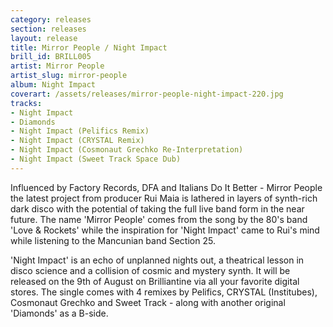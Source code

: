 ```yaml
---
category: releases
section: releases
layout: release
title: Mirror People / Night Impact
brill_id: BRILL005
artist: Mirror People
artist_slug: mirror-people
album: Night Impact
coverart: /assets/releases/mirror-people-night-impact-220.jpg
tracks:
- Night Impact
- Diamonds
- Night Impact (Pelifics Remix)
- Night Impact (CRYSTAL Remix)
- Night Impact (Cosmonaut Grechko Re-Interpretation)
- Night Impact (Sweet Track Space Dub)
---
```


Influenced by Factory Records, DFA and Italians Do It Better - Mirror People the
latest project from producer Rui Maia is lathered in layers of synth-rich dark
disco with the potential of taking the full live band form in the near future.
The name 'Mirror People' comes from the song by the 80's band 'Love & Rockets'
while the inspiration for 'Night Impact' came to Rui's mind while listening to
the Mancunian band Section 25.

'Night Impact' is an echo of unplanned nights out, a theatrical lesson in disco
science and a collision of cosmic and mystery synth. It will be released on the
9th of August on Brilliantine via all your favorite digital stores. The single
comes with 4 remixes by Pelifics, CRYSTAL (Institubes), Cosmonaut Grechko and
Sweet Track - along with another original 'Diamonds' as a B-side.